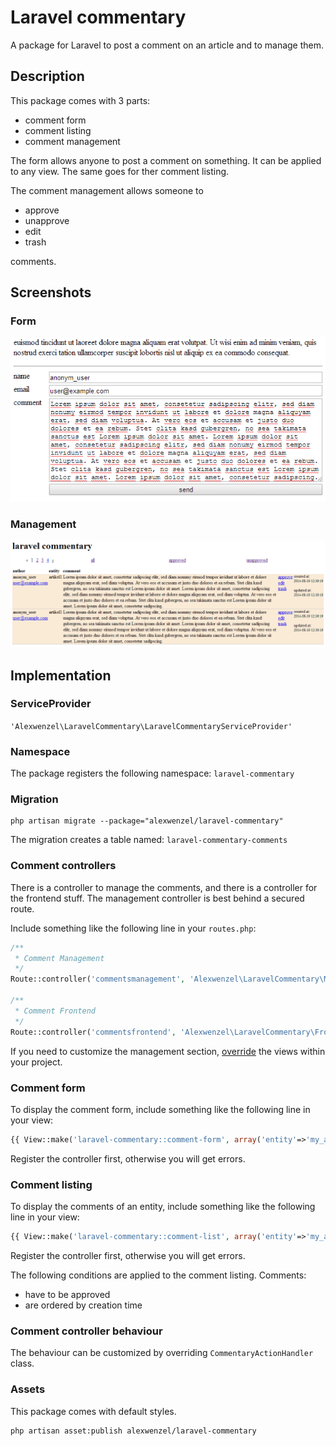 # Laravel commentary

A package for Laravel to post a comment on an article and to manage them.

## Description

This package comes with 3 parts:

* comment form
* comment listing
* comment management

The form allows anyone to post a comment on something. It can be applied to any view. The same goes for ther comment listing. 

The comment management allows someone to

* approve
* unapprove
* edit
* trash

comments.

## Screenshots

### Form

![form](img/form.png)

### Management

![management](img/management.png)

## Implementation

### ServiceProvider

``'Alexwenzel\LaravelCommentary\LaravelCommentaryServiceProvider'``

### Namespace

The package registers the following namespace: ``laravel-commentary``

### Migration

````
php artisan migrate --package="alexwenzel/laravel-commentary"
````

The migration creates a table named: ``laravel-commentary-comments``

### Comment controllers

There is a controller to manage the comments, and there is a controller for the frontend stuff. The management controller is best behind a secured route.

Include something like the following line in your ``routes.php``:

````php
/**
 * Comment Management
 */
Route::controller('commentsmanagement', 'Alexwenzel\LaravelCommentary\ManagementController');

/**
 * Comment Frontend
 */
Route::controller('commentsfrontend', 'Alexwenzel\LaravelCommentary\FrontendController');
````

If you need to customize the management section, [override](http://laravel.com/docs/packages#package-views) the views within your project.

### Comment form

To display the comment form, include something like the following line in your view:

````php
{{ View::make('laravel-commentary::comment-form', array('entity'=>'my_article_id')) }}
````

Register the controller first, otherwise you will get errors.

### Comment listing

To display the comments of an entity, include something like the following line in your view:

````php
{{ View::make('laravel-commentary::comment-list', array('entity'=>'my_article_id')) }}
````

Register the controller first, otherwise you will get errors.

The following conditions are applied to the comment listing. Comments:

* have to be approved
* are ordered by creation time

### Comment controller behaviour

The behaviour can be customized by overriding ``CommentaryActionHandler`` class.

### Assets

This package comes with default styles.

````
php artisan asset:publish alexwenzel/laravel-commentary
````